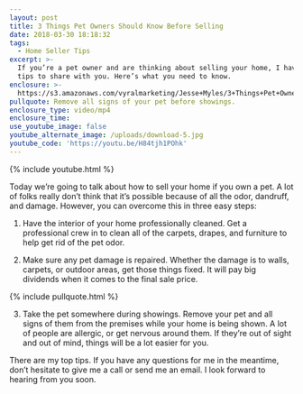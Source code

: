 ```yaml
---
layout: post
title: 3 Things Pet Owners Should Know Before Selling
date: 2018-03-30 18:18:32
tags:
  - Home Seller Tips
excerpt: >-
  If you’re a pet owner and are thinking about selling your home, I have some
  tips to share with you. Here’s what you need to know.
enclosure: >-
  https://s3.amazonaws.com/vyralmarketing/Jesse+Myles/3+Things+Pet+Owners+Should+Know+Before+Selling.mp4
pullquote: Remove all signs of your pet before showings.
enclosure_type: video/mp4
enclosure_time:
use_youtube_image: false
youtube_alternate_image: /uploads/download-5.jpg
youtube_code: 'https://youtu.be/H84tjh1POhk'
---
```


{% include youtube.html %}

Today we’re going to talk about how to sell your home if you own a pet. A lot of folks really don’t think that it’s possible because of all the odor, dandruff, and damage. However, you can overcome this in three easy steps:

1. Have the interior of your home professionally cleaned. Get a professional crew in to clean all of the carpets, drapes, and furniture to help get rid of the pet odor.

2. Make sure any pet damage is repaired. Whether the damage is to walls, carpets, or outdoor areas, get those things fixed. It will pay big dividends when it comes to the final sale price.

{% include pullquote.html %}

3. Take the pet somewhere during showings. Remove your pet and all signs of them from the premises while your home is being shown. A lot of people are allergic, or get nervous around them. If they’re out of sight and out of mind, things will be a lot easier for you.

There are my top tips. If you have any questions for me in the meantime, don’t hesitate to give me a call or send me an email. I look forward to hearing from you soon.<br>&nbsp;
